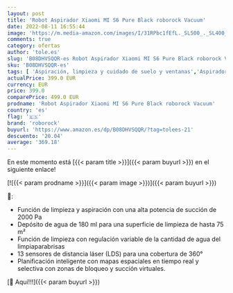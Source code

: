 ```yaml
---
layout: post
title: 'Robot Aspirador Xiaomi MI S6 Pure Black roborock Vacuum'
date: 2022-08-11 16:55:44
image: 'https://m.media-amazon.com/images/I/31RPbc1fEfL._SL500_._SL400_.jpg'
comments: true
category: ofertas
author: 'tole.es'
slug: 'B08DHVSQQR-es Robot Aspirador Xiaomi MI S6 Pure Black roborock Vacuum'
sku: 'B08DHVSQQR-es'
tags: [ 'Aspiración, limpieza y cuidado de suelo y ventanas','Aspiradoras','Hogar y cocina','Robots aspiradores','roborock','🇪🇸', ]
actualPrice: 399.0 EUR
currency: EUR
price: 399.0
comparePrice: 499.0 EUR
prodname: 'Robot Aspirador Xiaomi MI S6 Pure Black roborock Vacuum'
country: 'es'
flag: '🇪🇸'
brand: 'roborock'
buyurl: 'https://www.amazon.es/dp/B08DHVSQQR/?tag=tolees-21'
descuento: '20.04'
average: '369.18'
---
```


En este momento está [{{< param title >}}]({{< param buyurl >}}) en el siguiente enlace!

[![{{< param prodname >}}]({{< param image >}})]({{< param buyurl >}})

🔎:

- Función de limpieza y aspiración con una alta potencia de succión de 2000 Pa
- Depósito de agua de 180 ml para una superficie de limpieza de hasta 75 m²
- Función de limpieza con regulación variable de la cantidad de agua del limpiaparabrisas
- 13 sensores de distancia láser (LDS) para una cobertura de 360°
- Planificación inteligente con mapas espaciales en tiempo real y selectiva con zonas de bloqueo y succión virtuales.

[🛒 Aquí!!!]({{< param buyurl >}})
